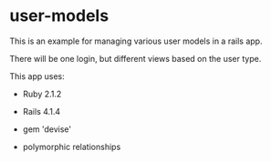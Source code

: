 # user-models

This is an example for managing various user models in a rails app.

There will be one login, but different views based on the user type.

This app uses:

* Ruby 2.1.2

* Rails 4.1.4

* gem 'devise'

* polymorphic relationships
